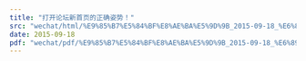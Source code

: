 ```yaml
---
title: "打开论坛新首页的正确姿势！"
src: "wechat/html/%E9%85%B7%E5%84%BF%E8%AE%BA%E5%9D%9B_2015-09-18_%E6%89%93%E5%BC%80%E8%AE%BA%E5%9D%9B%E6%96%B0%E9%A6%96%E9%A1%B5%E7%9A%84%E6%AD%A3%E7%A1%AE%E5%A7%BF%E5%8A%BF%EF%BC%81.html"
date: 2015-09-18
pdf: "wechat/pdf/%E9%85%B7%E5%84%BF%E8%AE%BA%E5%9D%9B_2015-09-18_%E6%89%93%E5%BC%80%E8%AE%BA%E5%9D%9B%E6%96%B0%E9%A6%96%E9%A1%B5%E7%9A%84%E6%AD%A3%E7%A1%AE%E5%A7%BF%E5%8A%BF%EF%BC%81.pdf"
---
```

